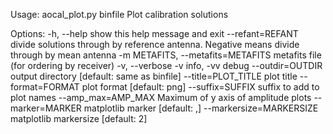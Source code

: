Usage: aocal_plot.py binfile
    Plot calibration solutions
    

Options:
  -h, --help            show this help message and exit
  --refant=REFANT       divide solutions through by reference antenna.
                        Negative means divide through by mean antenna
  -m METAFITS, --metafits=METAFITS
                        metafits file (for ordering by receiver)
  -v, --verbose         -v info, -vv debug
  --outdir=OUTDIR       output directory [default: same as binfile]
  --title=PLOT_TITLE    plot title
  --format=FORMAT       plot format [default: png]
  --suffix=SUFFIX       suffix to add to plot names
  --amp_max=AMP_MAX     Maximum of y axis of amplitude plots
  --marker=MARKER       matplotlib marker [default: ,]
  --markersize=MARKERSIZE
                        matplotlib markersize [default: 2]
